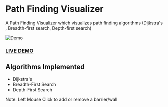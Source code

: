 # Path Finding Visualizer
A Path Finding Visualizer which visualizes path finding algorithms (Dijkstra's , Breadth-first search, Depth-first search)

![Demo](demo.gif)

### [LIVE DEMO](https://satyakoppalu.github.io/Path-Traversal-Visualizer/)

## Algorithms Implemented
- Dijkstra's
- Breadth-First Search
- Depth-First Search

Note: Left Mouse Click to add or remove a barrier/wall
